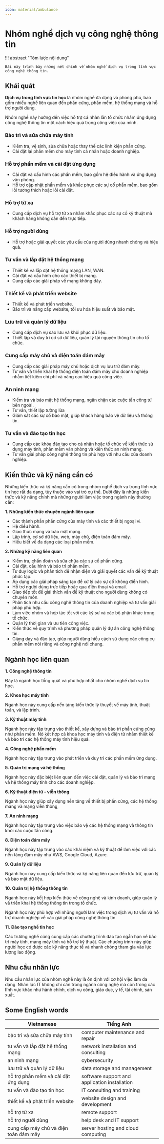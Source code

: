 ```yaml
---
icon: material/ambulance
---
```


# Nhóm nghề dịch vụ công nghệ thông tin

!!! abstract "Tóm lược nội dung"

    Bài này trình bày những nét chính về nhóm nghề dịch vụ trong lĩnh vực công nghệ thông tin.

## Khái quát

**Dịch vụ trong lĩnh vực tin học** là nhóm nghề đa dạng và phong phú, bao gồm nhiều nghề liên quan đến phần cứng, phần mềm, hệ thống mạng và hỗ trợ người dùng.

Nhóm nghề này hướng đến việc hỗ trợ cá nhân lẫn tổ chức nhằm ứng dụng công nghệ thông tin một cách hiệu quả trong công việc của mình.

### Bảo trì và sửa chữa máy tính

- Kiểm tra, vệ sinh, sửa chữa hoặc thay thế các linh kiện phần cứng.
- Cài đặt lại phần mềm cho máy tính cá nhân hoặc doanh nghiệp.

### Hỗ trợ phần mềm và cài đặt ứng dụng

- Cài đặt và cấu hình các phần mềm, bao gồm hệ điều hành và ứng dụng văn phòng.
- Hỗ trợ cập nhật phần mềm và khắc phục các sự cố phần mềm, bao gồm lỗi tương thích hoặc lỗi cài đặt.

### Hỗ trợ từ xa

- Cung cấp dịch vụ hỗ trợ từ xa nhằm khắc phục các sự cố kỹ thuật mà khách hàng không cần đến trực tiếp.

### Hỗ trợ người dùng

- Hỗ trợ hoặc giải quyết các yêu cầu của người dùng nhanh chóng và hiệu quả.

### Tư vấn và lắp đặt hệ thống mạng

- Thiết kế và lắp đặt hệ thống mạng LAN, WAN.
- Cài đặt và cấu hình cho các thiết bị mạng.
- Cung cấp các giải pháp về mạng không dây.

### Thiết kế và phát triển website

- Thiết kế và phát triển website.
- Bảo trì và nâng cấp website, tối ưu hóa hiệu suất và bảo mật.

### Lưu trữ và quản lý dữ liệu

- Cung cấp dịch vụ sao lưu và khôi phục dữ liệu.
- Thiết lập và duy trì cơ sở dữ liệu, quản lý tài nguyên thông tin cho tổ chức.

### Cung cấp máy chủ và điện toán đám mây

- Cung cấp các giải pháp máy chủ hoặc dịch vụ lưu trữ đám mây.
- Tư vấn và triển khai hệ thống điện toán đám mây cho doanh nghiệp nhằm tiết kiệm chi phí và nâng cao hiệu quả công việc.

### An ninh mạng

- Kiểm tra và bảo mật hệ thống mạng, ngăn chặn các cuộc tấn công từ bên ngoài.
- Tư vấn, thiết lập tường lửa
- Giám sát các sự cố bảo mật, giúp khách hàng bảo vệ dữ liệu và thông tin.

### Tư vấn và đào tạo tin học

- Cung cấp các khóa đào tạo cho cá nhân hoặc tổ chức về kiến thức sử dụng máy tính, phần mềm văn phòng và kiến thức an ninh mạng.
- Tư vấn giải pháp công nghệ thông tin phù hợp với nhu cầu của doanh nghiệp.

## Kiến thức và kỹ năng cần có

Những kiến thức và kỹ năng cần có trong nhóm nghề dịch vụ trong lĩnh vực tin học rất đa dạng, tùy thuộc vào vai trò cụ thể. Dưới đây là những kiến thức và kỹ năng chính mà những người làm việc trong ngành này thường cần:

**1\. Những kiến thức chuyên ngành liên quan**

- Các thành phần phần cứng của máy tính và các thiết bị ngoại vi.
- Hệ điều hành.
- Giao thức mạng và bảo mật mạng.
- Lập trình, cơ sở dữ liệu, web, máy chủ, điện toán đám mây.
- Hiểu biết về đa dạng các loại phần mềm.

**2\. Những kỹ năng liên quan**

- Kiểm tra, chẩn đoán và sửa chữa các sự cố phần cứng.
- Cài đặt, cấu hình và bảo trì phần mềm.
- Tư duy logic và phân tích để nhận diện và giải quyết các vấn đề kỹ thuật phức tạp.
- Áp dụng các giải pháp sáng tạo để xử lý các sự cố không điển hình.
- Hỗ trợ người dùng trực tiếp hoặc qua điện thoại và email.
- Giao tiếp tốt để giải thích vấn đề kỹ thuật cho người dùng không có chuyên môn.
- Phân tích nhu cầu công nghệ thông tin của doanh nghiệp và tư vấn giải pháp phù hợp.
- Làm việc nhóm và hợp tác tốt với các kỹ sư và các bộ phận khác trong tổ chức.
- Quản lý thời gian và ưu tiên công việc.
- Kiến thức về quy trình và phương pháp quản lý dự án công nghệ thông tin.
- Giảng dạy và đào tạo, giúp người dùng hiểu cách sử dụng các công cụ phần mềm nói riêng và công nghệ nói chung.

## Ngành học liên quan

**1\. Công nghệ thông tin**

Đây là ngành học tổng quát và phù hợp nhất cho nhóm nghề dịch vụ tin học.

**2\. Khoa học máy tính**

Ngành học này cung cấp nền tảng kiến thức lý thuyết về máy tính, thuật toán, và lập trình.

**3\. Kỹ thuật máy tính**

Ngành học này tập trung vào thiết kế, xây dựng và bảo trì phần cứng cũng như phần mềm. Nó kết hợp cả khoa học máy tính và điện tử nhằm thiết kế và bảo trì các hệ thống máy tính hiệu quả.

**4\. Công nghệ phần mềm**

Ngành học này tập trung vào phát triển và duy trì các phần mềm ứng dụng.

**5\. Quản trị mạng và hệ thống**

Ngành học này đặc biệt liên quan đến việc cài đặt, quản lý và bảo trì mạng và hệ thống máy tính cho các doanh nghiệp.

**6\. Kỹ thuật điện tử - viễn thông**

Ngành học này giúp xây dựng nền tảng về thiết bị phần cứng, các hệ thống mạng và mạng viễn thông, 

**7\. An ninh mạng**

Ngành học này tập trung vào việc bảo vệ các hệ thống mạng và thông tin khỏi các cuộc tấn công.

**8\. Điện toán đám mây**

Ngành học này tập trung vào các khái niệm và kỹ thuật để làm việc với các nền tảng đám mây như AWS, Google Cloud, Azure.

**9\. Quản lý dữ liệu**

Ngành học này cung cấp kiến thức và kỹ năng liên quan đến lưu trữ, quản lý và bảo mật dữ liệu.

**10\. Quản trị hệ thống thông tin**

Ngành học này kết hợp kiến thức về công nghệ và kinh doanh, giúp quản lý và triển khai hệ thống thông tin trong tổ chức.

Ngành học này phù hợp với những người làm việc trong dịch vụ tư vấn và hỗ trợ doanh nghiệp về các giải pháp công nghệ thông tin.

**11\. Đào tạo nghề tin học**

Các trường nghề cũng cung cấp các chương trình đào tạo ngắn hạn về bảo trì máy tính, mạng máy tính và hỗ trợ kỹ thuật. Các chương trình này giúp người học có được các kỹ năng thực tế và nhanh chóng tham gia vào lực lượng lao động.

## Nhu cầu nhân lực

Nhu cầu nhân lực của nhóm nghề này là ổn định với cơ hội việc làm đa dạng. Nhân lực IT không chỉ cần trong ngành công nghệ mà còn trong các lĩnh vực khác như hành chính, dịch vụ công, giáo dục, y tế, tài chính, sản xuất.

## Some English words

| Vietnamese | Tiếng Anh | 
| --- | --- |
| bảo trì và sửa chữa máy tính | computer maintenance and repair |
| tư vấn và lắp đặt hệ thống mạng | network installation and consulting |
| an ninh mạng | cybersecurity |
| lưu trữ và quản lý dữ liệu | data storage and management |
| hỗ trợ phần mềm và cài đặt ứng dụng | software support and application installation |
| tư vấn và đào tạo tin học | IT consulting and training |
| thiết kế và phát triển website | website design and development |
| hỗ trợ từ xa | remote support |
| hỗ trợ người dùng | help desk and IT support |
| cung cấp máy chủ và điện toán đám mây | server hosting and cloud computing |